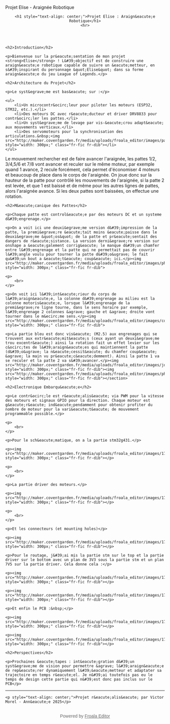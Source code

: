 <p>Projet Elise - Araign&eacute;e Robotique</p>
<header>

	<h1 style="text-align: center;">Projet Elise : Araign&eacute;e Robotique</h1>
	<hr>
</header>
<section>

	<h2>Introduction</h2>

	<p>Bienvenue sur la pr&eacute;sentation de mon projet <strong>Elise</strong> ! L&#39;objectif est de construire une araign&eacute;e robotique capable de suivre un &eacute;metteur, en s&#39;inspirant du personnage &quot;Elise&quot; dans sa forme araign&eacute;e du jeu League of Legends.</p>
</section>
<section>

	<h2>Architecture du Projet</h2>

	<p>Le syst&egrave;me est bas&eacute; sur :</p>

	<ul>
		<li>Un microcontr&ocirc;leur pour piloter les moteurs (ESP32, STM32, etc.).</li>
		<li>Des moteurs DC avec r&eacute;ducteur et driver DRV8833 pour contr&ocirc;ler les pattes.</li>
		<li>Un syst&egrave;me de levage par vis-&eacute;crou adapt&eacute; aux mouvements verticaux.</li>
		<li>Des servomoteurs pour la synchronisation des articulations.&nbsp;<img src="http://maker.coventgarden.fr/media/uploads/froala_editor/images/patte%20num%C3%A9rotation.png" style="width: 300px;" class="fr-fic fr-dib"></li>
	</ul>
</section>

<p>Le mouvement rechercher est de faire avancer l&#39;araign&eacute;e, les pattes 1/2, 3/4,5/6 et 7/8 vont avancer et reculer sur le m&ecirc;me moteur, par exemple quand 1 avance, 2 recule forc&eacute;ment, cela permet d&#39;&eacute;conomiser 4 moteurs et beaucoup de place dans le corps de l&#39;araign&eacute;e. On joue donc sur la hauteur de la patte pour contr&ocirc;l&eacute; les mouvements de l&#39;araign&eacute;e, si la patte 2 est lev&eacute;e, et que 1 est baiss&eacute; et de m&ecirc;me pour les autres lignes de pattes, alors l&#39;araign&eacute;e avance. Si les deux pattes sont baiss&eacute;es, on effectue une rotation.</p>
<section>

	<h2>M&eacute;canique des Pattes</h2>

	<p>Chaque patte est control&eacute;e par des moteurs DC et un systeme d&#39;engrenage.</p>

	<p>On a voit ici une deuxi&egrave;me version d&#39;impression de la patte, la premi&egrave;re &eacute;tait moins &eacute;paisse dans le deuxi&egrave;me &quot;os&quot; de la patte et pr&eacute;sentait des dangers de r&eacute;sistance. La version derni&egrave;re version sur onshape a &eacute;galement corrig&eacute; le manque d&#39;un chamfer entre l&#39;engrenage et la patte qui ne permettait pas de couvrir l&#39;angle voulu pour tourner la patte d&#39;o&ugrave; le fait qu&#39;un bout a &eacute;t&eacute; coup&eacute; ici.</p><img src="http://maker.coventgarden.fr/media/uploads/froala_editor/images/photo_patte_ELISE.jpg" style="width: 300px;" class="fr-fic fr-dib">

	<p>
		<br>
	</p>

	<p>On voit ici l&#39;int&eacute;rieur du corps de l&#39;araign&eacute;e, la colonne d&#39;engrenage au milieu est la colonne motoris&eacute;e, lorsque l&#39;engrenage de la premi&egrave;re ligne tourne, dans le sens horaire par exemple, l&#39;engrenage 2 colonnes &agrave; gauche et &agrave; droite vont tourner dans le m&ecirc;me sens.</p><img src="http://maker.coventgarden.fr/media/uploads/froala_editor/images/corp__topview_ELISE.png" style="width: 300px;" class="fr-fic fr-dib">

	<p>La partie bleu est donc vis&eacute; (M2.5) aux engrenages qui se trouvent aux extr&eacute;mit&eacute;s (ceux ayant un deuxi&egrave;me trou excentr&eacute;) ainsi la rotation fait un effet levier sur les c&ocirc;tes de l&#39;araign&eacute;es qui maintiennent la patte (d&#39;o&ugrave; la n&eacute;cessit&eacute; du chamfer coup&eacute; &agrave; la main vu pr&eacute;c&eacute;demment). Ainsi la patte 1 va se reculer et la patte 2 va s&#39;avancer.</p><img src="http://maker.coventgarden.fr/media/uploads/froala_editor/images/joint_patte_corp_ELISE.png" style="width: 300px;" class="fr-fic fr-dib"><img src="http://maker.coventgarden.fr/media/uploads/froala_editor/images/photo_engrenage_ELISE.jpg" style="width: 300px;" class="fr-fic fr-dib"></section>
<section>

	<h2>Electronique Embarqu&eacute;e</h2>

	<p>Le contr&ocirc;le est r&eacute;alis&eacute; via PWM pour la vitesse des moteurs et signaux GPIO pour la direction. Chaque moteur est g&eacute;r&eacute; ind&eacute;pendamment pour obtenir profiter du nombre de moteur pour la vari&eacute;t&eacute; de mouvement programmable possible.</p>

	<p>
		<br>
	</p>

	<p>Pour le sch&eacute;matique, on a la partie stm32g431.</p>

	<p><img src="http://maker.coventgarden.fr/media/uploads/froala_editor/images/1745847102192.png" style="width: 300px;" class="fr-fic fr-dib"></p>

	<p>
		<br>
	</p>

	<p>La partie driver des moteurs.</p>

	<p><img src="http://maker.coventgarden.fr/media/uploads/froala_editor/images/1745847159227.png" style="width: 300px;" class="fr-fic fr-dib"></p>

	<p>
		<br>
	</p>

	<p>Et les connecteurs (et mounting holes)</p>

	<p><img src="http://maker.coventgarden.fr/media/uploads/froala_editor/images/1745847201873.png" style="width: 300px;" class="fr-fic fr-dib"></p>

	<p>Pour le routage, j&#39;ai mis la partie stm sur le top et la partie driver sur le bottom avec un plan de 3V3 sous la partie stm et un plan 7V5 sur la partie driver. Cela donne cela :</p>

	<p><img src="http://maker.coventgarden.fr/media/uploads/froala_editor/images/1745847265233.png" style="width: 300px;" class="fr-fic fr-dib"></p>

	<p><img src="http://maker.coventgarden.fr/media/uploads/froala_editor/images/1745847291506.png" style="width: 300px;" class="fr-fic fr-dib"></p>

	<p>Et enfin le PCB :&nbsp;</p>

	<p><img src="http://maker.coventgarden.fr/media/uploads/froala_editor/images/1745847345473.png" style="width: 300px;" class="fr-fic fr-dib"></p>

	<p><img src="http://maker.coventgarden.fr/media/uploads/froala_editor/images/1745847360132.png" style="width: 300px;" class="fr-fic fr-dib"></p>

	<h2>Perspectives</h2>

	<p>Prochaines &eacute;tapes : int&eacute;gration d&#39;un syst&egrave;me de vision pour permettre &agrave; l&#39;araign&eacute;e de rep&eacute;rer dynamiquement l&#39;&eacute;metteur et adaptater sa trajectoire en temps r&eacute;el. Je n&#39;ai toutefois pas eu le temps de design cette partie qui n&#39;est donc pas inclus sur le PCB</p>
</section>
<footer>
	<hr>

	<p style="text-align: center;">Projet r&eacute;alis&eacute; par Victor Morel - Ann&eacute;e 2025</p>
</footer>

<p data-f-id="pbf" style="text-align: center; font-size: 14px; margin-top: 30px; opacity: 0.65; font-family: sans-serif;">Powered by <a href="https://www.froala.com/wysiwyg-editor?pb=1" title="Froala Editor">Froala Editor</a></p>

